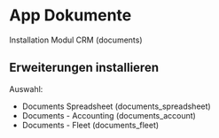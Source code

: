 # App Dokumente
Installation Modul CRM (documents)

## Erweiterungen installieren
Auswahl:
* Documents Spreadsheet (documents_spreadsheet)
* Documents - Accounting (documents_account)
* Documents - Fleet (documents_fleet)